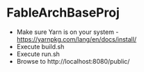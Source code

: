 # FableArchBaseProj

 * Make sure Yarn is on your system - https://yarnpkg.com/lang/en/docs/install/
 * Execute build.sh
 * Execute run.sh
 * Browse to http://localhost:8080/public/
